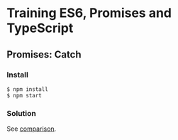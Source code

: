 # Training ES6, Promises and TypeScript

## Promises: Catch

### Install

```
$ npm install
$ npm start
```

### Solution

See [comparison](https://github.com/voorhoede/training-es6-promises-typescript/compare/08-catch-exercise...08-catch-solution?expand=1).
